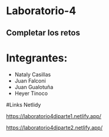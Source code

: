 # Laboratorio-4
## Completar los retos
# Integrantes: 
- Nataly Casillas
- Juan Falconi
- Juan Gualotuña
- Heyer Tinoco

#Links Netlidy

https://laboratorio4diparte1.netlify.app/

https://laboratorio4diparte2.netlify.app/
